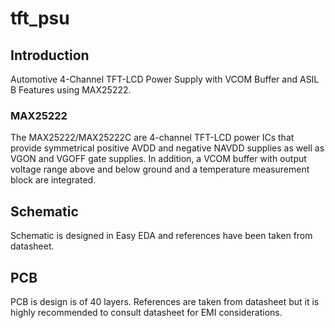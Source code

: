 # tft_psu

## Introduction
Automotive 4-Channel TFT-LCD Power Supply with VCOM Buffer and ASIL B Features using MAX25222.

### MAX25222
The MAX25222/MAX25222C are 4-channel TFT-LCD power ICs that provide symmetrical positive AVDD and negative NAVDD supplies as well as VGON and VGOFF gate supplies. In addition, a VCOM buffer with output voltage range above and below ground and a temperature measurement block are integrated.

## Schematic
Schematic is designed in Easy EDA and references have been taken from datasheet.

## PCB 
PCB is design is of 40 layers. References are taken from datasheet but it is highly recommended to consult datasheet for EMI considerations.

